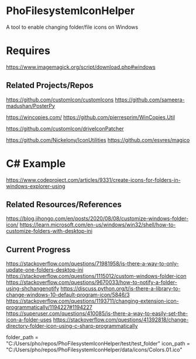 # PhoFilesystemIconHelper
A tool to enable changing folder/file icons on Windows

# Requires
https://www.imagemagick.org/script/download.php#windows


## Related Projects/Repos
https://github.com/customIcon/customIcons
https://github.com/sameera-madushan/PosterPy

https://wincopies.com/
https://github.com/pierresprim/WinCopies.Util

https://github.com/customIcon/driveIconPatcher


https://github.com/Nickelony/IconUtilities
https://github.com/esvres/magico

# C# Example
https://www.codeproject.com/articles/9331/create-icons-for-folders-in-windows-explorer-using

## Related Resources/References
https://blog.jihongo.com/en/posts/2020/08/08/customize-windows-folder-icon/
https://learn.microsoft.com/en-us/windows/win32/shell/how-to-customize-folders-with-desktop-ini

## Current Progress
https://stackoverflow.com/questions/71981958/is-there-a-way-to-only-update-one-folders-desktop-ini
https://stackoverflow.com/questions/1115012/custom-windows-folder-icon
https://stackoverflow.com/questions/9670033/how-to-notify-a-folder-using-shchangenotify
https://discuss.python.org/t/is-there-a-library-to-change-windows-10-default-program-icon/5846/3
https://stackoverflow.com/questions/1193711/changing-extension-icon-programmatically/1194227#1194227
https://superuser.com/questions/410085/is-there-a-way-to-easily-set-the-icon-a-folder-uses
https://stackoverflow.com/questions/41392818/change-directory-folder-icon-using-c-sharp-programmatically


folder_path = "C:/Users/pho/repos/PhoFilesystemIconHelper/test/test_folder"
icon_path = "C:/Users/pho/repos/PhoFilesystemIconHelper/data/icons/Colors.01.ico"